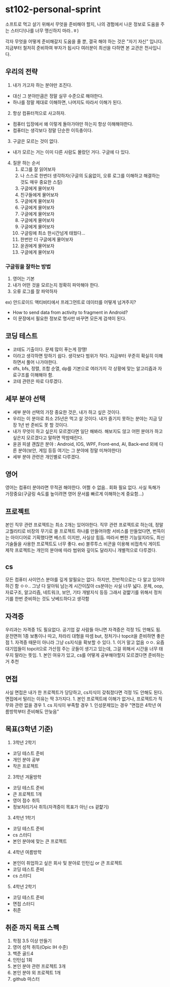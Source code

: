 # st102-personal-sprint
소프트로 먹고 살기 위해서 무엇을 준비해야 할지, 나의 경험에서 나온 정보로 도움을 주는 스터디!(나를 너무 맹신하지 마라..ㅎ)

각자 무엇을 어떻게 준비해갈지 도움을 줄 뿐, 결국 해야 하는 것은 "자기 자신" 입니다.
지금부터 철저히 준비하여 부자가 됩시다
여러분이 최선을 다하면 본 교관은 천사입니다.

## 우리의 전략
1. 내가 가고자 하는 분야만 조진다.
- 대신 그 분야만큼은 정말 실무 수준으로 해야한다.
- 하나를 정말 제대로 이해하면, 나머지도 따라서 이해가 된다.

2. 항상 컴퓨터적으로 사고하자.
- 컴퓨터 입장에서 왜 이렇게 돌아가야만 하는지 항상 이해해야한다.
- 컴퓨터는 생각보다 정말 단순한 이득충이다.

3. 구글은 모르는 것이 없다.
- 내가 모르는 거는 이미 다른 사람도 몰랐던 거다. 구글에 다 있다.

4. 질문 하는 순서
    1. 로그를 잘 읽어보자
    1. 나 스스로 한번더 생각하자(구글의 도움없이, 오류 로그를 이해하고 해결하는 것도 매우 중요한 스킬)
    1. 구글에게 물어보자
    1. 친구들에게 물어보자
    1. 구글에게 물어보자
    1. 구글에게 물어보자
    1. 구글에게 물어보자
    1. 구글에게 물어보자
    1. 구글에게 물어보자
    1. 구글링에 최소 한시간넘게 태웠다... 
    1. 한번만 더 구글에게 물어보자
    1. 윤권에게 물어보자
    1. 구글에게 물어보자

### 구글링을 잘하는 방법
1. 영어는 기본
1. 내가 어떤 것을 모르는지 정확히 파악해야 한다.
1. 오류 로그를 잘 파악하자

ex) 안드로이드 액티비티에서 프레그먼트로 데이터를 어떻게 넘겨주지?
- How to send data from activity to fragment in Android?
- 이 문장에서 필요한 정보로 명사만 바꾸면 모든게 검색이 된다.

## 코딩 테스트
- 코테도 기출이다. 문제 많이 푸는게 장땡!
- 이라고 생각하면 망하기 쉽다. 생각보다 범위가 작다. 지금부터 꾸준히 확실히 이해하면서 풀어 나가야한다.
- dfs, bfs, 정렬, 조합 순열, dp를 기본으로 여러가지 각 상황에 맞는 알고리즘과 자료구조를 이해해야 함.
- 코테 관련은 따로 다루겠다.


## 세부 분야 선택
- 세부 분야 선택의 가장 중요한 것은, 내가 하고 싶은 것이다.
- 우리는 이 분야로 최소 25년은 먹고 살 것이다. 내가 즐기지 못하는 분야는 지금 당장 1년 반 준비도 못 할 것이다.
- 내가 무엇이 하고 싶은지 모르겠다면 일단 해봐라. 해보지도 않고 어떤 분야가 하고 싶은지 모르겠다고 말하면 딱밤때린다.
- 윤권 피셜 괜찮은 분야 : Android, IOS, WPF, Front-end, AI, Back-end 외에 다른 분야(보안, 게임 등등 여기는 그 분야에 정말 미쳐야한다)
- 세부 분야 관련은 개인별로 다루겠다.

## 영어
영어는 컴퓨터 분야라면 무적권 해야한다. 어쩔 수 없음.. 회화 필요 없다. 사실 독해가 가장중요(구글링 속도를 높이려면 영어 문서를 빠르게 이해하는게 중요함...)

## 프로젝트
본인 직무 관련 프로젝트는 최소 2개는 있어야한다. 직무 관련 프로젝트로 하는데, 정말 고퀄리티로 비장의 무기로 쓸 프로젝트 하나를 만들어야함
서비스를 만들었다면, 번뜩이는 아이디어로 기획했다면 베스트 이지만, 사실상 힘듬. 따라서 뻔한 기능일지라도, 최신 기술들을 사용한 프로젝트도 너무 좋다.
ex) 블루투스 비콘을 이용해 비접촉식 게이트 제작
프로젝트는 개인의 분야에 따라 범위와 깊이도 달라지니 개별적으로 다루겠다.

## cs
모든 컴퓨터 사이언스 분야를 깊게 알필요는 없다. 하지만, 전반적으로는 다 알고 있어야 하긴 함 ㅇㅇ.. 그냥 다 알아둬 남는게 시간이잖아
cs분야는 사실 너무 넓다.
운체, oop, 자료구조, 알고리즘, 네트워크, 보안, 기타 개발지식 등등
그래서 겉햝기를 위해서 정처기를 한번 준비하는 것도 낫베드하다고 생각함

## 자격증
우리과는 자격증 1도 필요없다. 공기업 갈 사람들 아니면 자격증은 걱정 1도 안해도 됨. 운전면허 1종 보통이나 따고, 차라리 대형을 따셈
but, 정처기나 topcit을 준비하면 좋은점
    1. 자격증 때문이 아니라 그냥 cs지식을 확보할 수 있다.
    1. 이거 말고 없음 ㅇㅇ. 요즘 대기업들이 topcit으로 가산점 주는 곳들이 생기고 있는데, 그걸 위해서 시간을 너무 태우지 말라는 뜻임.
    1. 본인 여유가 있고, cs를 어떻게 공부해야할지 모르겠다면 준비하는 거 추천

## 면접
사실 면접은 내가 한 프로젝트가 당당하고, cs지식이 갖춰졌다면 걱정 1도 안해도 된다.
면접에서 털리는 이유는 딱 3가지다.
    1. 본인 프로젝트에 이해가 없거나, 프로젝트가 직무와 관련 없을 경우
    1. cs 지식이 부족할 경우
    1. 인성문제있는 경우
"면접은 4학년 여름방학부터 준비해도 안늦음"

## 목표(3학년 기준)
1. 3학년 2학기
- 코딩 테스트 준비
- 개인 분야 공부
- 작은 프로젝트

2. 3학년 겨울방학
- 코딩 테스트 준비
- 큰 프로젝트 1개
- 영어 점수 취득
- 정보처리기사 취득(자격증이 목표가 아닌 cs 겉햝기)

3. 4학년 1학기
- 코딩 테스트 준비
- cs 스터디
- 본인 분야에 맞는 큰 프로젝트

4. 4학년 여름방학
- 본인이 취업하고 싶은 회사 및 분야로 인턴십 or 큰 프로젝트
- 코딩 테스트 준비
- cs 스터디

5. 4학년 2학기
- 코딩 테스트 준비
- 면접 스터디
- 취준

## 취준 까지 목표 스펙
1. 학점 3.5 이상 만들기
1. 영어 성적 취득(Opic IH 수준)
1. 백준 골드4
1. 인턴십 1회
1. 본인 분야 관련 프로젝트 3개
1. 본인 분야 외 프로젝트 1개
1. github 마스터
